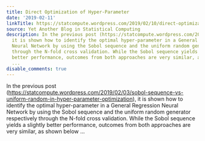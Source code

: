 ```yaml
---
title: Direct Optimization of Hyper-Parameter
date: '2019-02-11'
linkTitle: https://statcompute.wordpress.com/2019/02/10/direct-optimization-of-hyper-parameter/
source: Yet Another Blog in Statistical Computing
description: In the previous post (https://statcompute.wordpress.com/2019/02/03/sobol-sequence-vs-uniform-random-in-hyper-parameter-optimization),
  it is shown how to identify the optimal hyper-parameter in a General Regression
  Neural Network by using the Sobol sequence and the uniform random generator respectively
  through the N-fold cross validation. While the Sobol sequence yields a slightly
  better performance, outcomes from both approaches are very similar, as shown below
  ...
disable_comments: true
---
```

In the previous post (https://statcompute.wordpress.com/2019/02/03/sobol-sequence-vs-uniform-random-in-hyper-parameter-optimization), it is shown how to identify the optimal hyper-parameter in a General Regression Neural Network by using the Sobol sequence and the uniform random generator respectively through the N-fold cross validation. While the Sobol sequence yields a slightly better performance, outcomes from both approaches are very similar, as shown below ...
